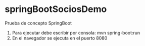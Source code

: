 # springBootSociosDemo
Prueba de concepto SpringBoot
1) Para ejecutar debe escribir por consola: mvn spring-boot:run 
2) En el navegador se ejecuta en el puerto 8080
